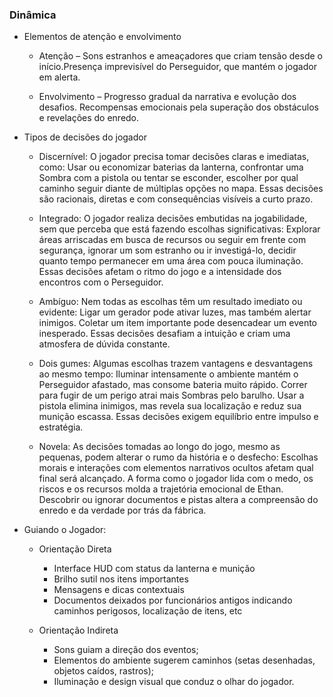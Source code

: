 ### Dinâmica

- Elementos de atenção e envolvimento
  
    - Atenção – Sons estranhos e ameaçadores que criam tensão desde o início.Presença imprevisível do Perseguidor, que mantém o jogador em alerta.
      
    - Envolvimento – Progresso gradual da narrativa e evolução dos desafios. Recompensas emocionais pela superação dos obstáculos e revelações do enredo.

- Tipos de decisões do jogador
  
  - Discernível: O jogador precisa tomar decisões claras e imediatas, como: Usar ou economizar baterias da lanterna, confrontar uma Sombra com a pistola ou tentar se esconder, escolher por qual caminho seguir diante de múltiplas opções no mapa. Essas decisões são racionais, diretas e com consequências visíveis a curto prazo.
  
  - Integrado: O jogador realiza decisões embutidas na jogabilidade, sem que perceba que está fazendo escolhas significativas: Explorar áreas arriscadas em busca de recursos ou seguir em frente com segurança, ignorar um som estranho ou ir investigá-lo, decidir quanto tempo permanecer em uma área com pouca iluminação. Essas decisões afetam o ritmo do jogo e a intensidade dos encontros com o Perseguidor.

  - Ambíguo: Nem todas as escolhas têm um resultado imediato ou evidente: Ligar um gerador pode ativar luzes, mas também alertar inimigos. Coletar um item importante pode desencadear um evento inesperado. Essas decisões desafiam a intuição e criam uma atmosfera de dúvida constante.

  - Dois gumes: Algumas escolhas trazem vantagens e desvantagens ao mesmo tempo: Iluminar intensamente o ambiente mantém o Perseguidor afastado, mas consome bateria muito rápido. Correr para fugir de um perigo atrai mais Sombras pelo barulho. Usar a pistola elimina inimigos, mas revela sua localização e reduz sua munição escassa. Essas decisões exigem equilíbrio entre impulso e estratégia.

  - Novela: As decisões tomadas ao longo do jogo, mesmo as pequenas, podem alterar o rumo da história e o desfecho: Escolhas morais e interações com elementos narrativos ocultos afetam qual final será alcançado. A forma como o jogador lida com o medo, os riscos e os recursos molda a trajetória emocional de Ethan. Descobrir ou ignorar documentos e pistas altera a compreensão do enredo e da verdade por trás da fábrica. 
  


- Guiando o Jogador:
  
    - Orientação Direta
         - Interface HUD com status da lanterna e munição
         - Brilho sutil nos itens importantes
         - Mensagens e dicas contextuais
         - Documentos deixados por funcionários antigos indicando caminhos perigosos, localização de itens, etc
      
    - Orientação Indireta
         - Sons guiam a direção dos eventos;
         - Elementos do ambiente sugerem caminhos (setas desenhadas, objetos caídos, rastros);
         - Iluminação e design visual que conduz o olhar do jogador.

